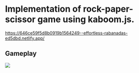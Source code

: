 # Implementation of rock-paper-scissor game using kaboom.js.
https://646ce59f5d8b0919b1564249--effortless-rabanadas-ed5dbd.netlify.app/

## Gameplay
![](https://i.ibb.co/6rfN3Cj/rps.gif)
